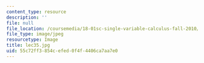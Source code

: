 ```yaml
---
content_type: resource
description: ''
file: null
file_location: /coursemedia/18-01sc-single-variable-calculus-fall-2010/55c72ff3854cefed0f4f4406ca7aa7e0_lec35.jpg
file_type: image/jpeg
resourcetype: Image
title: lec35.jpg
uid: 55c72ff3-854c-efed-0f4f-4406ca7aa7e0
---
```


